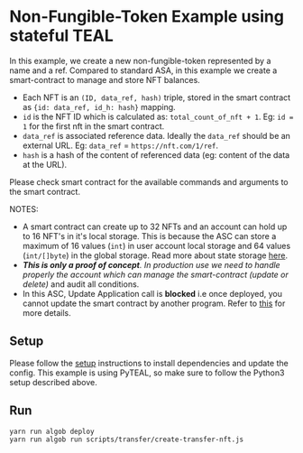 # Non-Fungible-Token Example using stateful TEAL

In this example, we create a new non-fungible-token represented by a name and a ref.
Compared to standard ASA, in this example we create a smart-contract to manage and store NFT balances.

- Each NFT is an `(ID, data_ref, hash)` triple, stored in the smart contract as `{id: data_ref, id_h: hash}` mapping.
- `id` is the NFT ID which is calculated as: `total_count_of_nft + 1`. Eg: `id = 1` for the first nft in the smart contract.
- `data_ref` is associated reference data. Ideally the `data_ref` should be an external URL. Eg: `data_ref` = `https://nft.com/1/ref`.
- `hash` is a hash of the content of referenced data (eg: content of the data at the URL).

Please check smart contract for the available commands and arguments to the smart contract.

NOTES:
* A smart contract can create up to 32 NFTs and an account can hold up to 16 NFT's in it's local storage. This is because the ASC can store a maximum of 16 values (`int`) in user account local storage and 64 values (`int/[]byte`)  in the global storage. Read more about state storage [here](https://developer.algorand.org/docs/features/asc1/stateful/sdks/#state-storage).
* _**This is only a proof of concept**. In production use we need to handle properly the account which can manage the smart-contract (update or delete)_ and audit all conditions.
* In this ASC, Update Application call is **blocked** i.e once deployed, you cannot update the smart contract by another program. Refer to [this](https://developer.algorand.org/docs/features/asc1/stateful/#update-stateful-smart-contract) for more details.


## Setup

Please follow the [setup](https://github.com/scale-it/algo-builder/blob/master/examples/README.md) instructions to install dependencies and update the config.
This example is using PyTEAL, so make sure to follow the Python3 setup described above.

## Run

```
yarn run algob deploy
yarn run algob run scripts/transfer/create-transfer-nft.js
```
